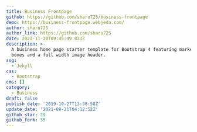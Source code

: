 ```yaml
---
title: Business Frontpage
github: https://github.com/sharu725/business-frontpage
demo: https://business-frontpage.webjeda.com/
author: sharu725
author_link: https://github.com/sharu725
date: 2023-11-30T09:45:49.031Z
description: >-
  A business home page starter template for Bootstrap 4 featuring marketing
  boxes and a full width image header.
ssg:
  - Jekyll
css:
  - Bootstrap
cms: []
category:
  - Business
draft: false
publish_date: '2019-10-27T13:38:58Z'
update_date: '2021-09-21T04:12:52Z'
github_star: 29
github_fork: 35
---
```

